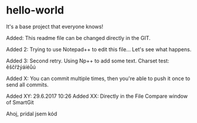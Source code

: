 # hello-world
It's a base project that everyone knows!

Added: This readme file can be changed directly in the GIT.

Added 2: Trying to use Notepad++ to edit this file... Let's see what happens.

Added 3: Second retry. Using Np++ to add some text. Charset test: ěščřžýáíéůú

Added X: You can commit multiple times, then you're able to push it once to send all commits.

Added XY: 29.6.2017 10:26
Added XX: Directly in the File Compare window of SmartGit

Ahoj, pridal jsem kód